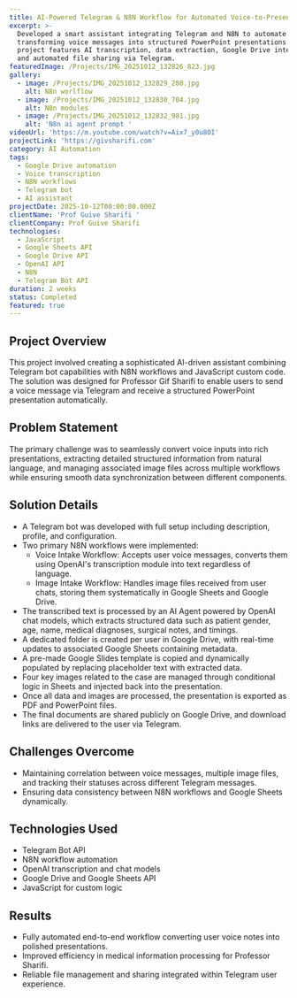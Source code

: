 ```yaml
---
title: AI-Powered Telegram & N8N Workflow for Automated Voice-to-Presentation
excerpt: >-
  Developed a smart assistant integrating Telegram and N8N to automate
  transforming voice messages into structured PowerPoint presentations. The
  project features AI transcription, data extraction, Google Drive integration,
  and automated file sharing via Telegram.
featuredImage: /Projects/IMG_20251012_132826_823.jpg
gallery:
  - image: /Projects/IMG_20251012_132829_280.jpg
    alt: N8n worlflow
  - image: /Projects/IMG_20251012_132830_704.jpg
    alt: N8n modules
  - image: /Projects/IMG_20251012_132832_981.jpg
    alt: 'N8n ai agent prompt '
videoUrl: 'https://m.youtube.com/watch?v=Aix7_y0u8OI'
projectLink: 'https://givsharifi.com'
category: AI Automation
tags:
  - Google Drive automation
  - Voice transcription
  - N8N workflows
  - Telegram bot
  - AI assistant
projectDate: 2025-10-12T00:00:00.000Z
clientName: 'Prof Guive Sharifi '
clientCompany: Prof Guive Sharifi
technologies:
  - JavaScript
  - Google Sheets API
  - Google Drive API
  - OpenAI API
  - N8N
  - Telegram Bot API
duration: 2 weeks
status: Completed
featured: true
---
```


## Project Overview

This project involved creating a sophisticated AI-driven assistant combining Telegram bot capabilities with N8N workflows and JavaScript custom code. The solution was designed for Professor Gif Sharifi to enable users to send a voice message via Telegram and receive a structured PowerPoint presentation automatically.

## Problem Statement

The primary challenge was to seamlessly convert voice inputs into rich presentations, extracting detailed structured information from natural language, and managing associated image files across multiple workflows while ensuring smooth data synchronization between different components.

## Solution Details

* A Telegram bot was developed with full setup including description, profile, and configuration.
* Two primary N8N workflows were implemented:
  * Voice Intake Workflow: Accepts user voice messages, converts them using OpenAI's transcription module into text regardless of language.
  * Image Intake Workflow: Handles image files received from user chats, storing them systematically in Google Sheets and Google Drive.
* The transcribed text is processed by an AI Agent powered by OpenAI chat models, which extracts structured data such as patient gender, age, name, medical diagnoses, surgical notes, and timings.
* A dedicated folder is created per user in Google Drive, with real-time updates to associated Google Sheets containing metadata.
* A pre-made Google Slides template is copied and dynamically populated by replacing placeholder text with extracted data.
* Four key images related to the case are managed through conditional logic in Sheets and injected back into the presentation.
* Once all data and images are processed, the presentation is exported as PDF and PowerPoint files.
* The final documents are shared publicly on Google Drive, and download links are delivered to the user via Telegram.

## Challenges Overcome

* Maintaining correlation between voice messages, multiple image files, and tracking their statuses across different Telegram messages.
* Ensuring data consistency between N8N workflows and Google Sheets dynamically.

## Technologies Used

* Telegram Bot API
* N8N workflow automation
* OpenAI transcription and chat models
* Google Drive and Google Sheets API
* JavaScript for custom logic

## Results

* Fully automated end-to-end workflow converting user voice notes into polished presentations.
* Improved efficiency in medical information processing for Professor Sharifi.
* Reliable file management and sharing integrated within Telegram user experience.
